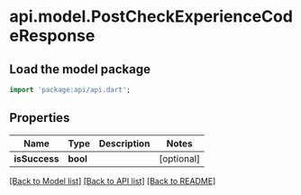 # api.model.PostCheckExperienceCodeResponse

## Load the model package
```dart
import 'package:api/api.dart';
```

## Properties
Name | Type | Description | Notes
------------ | ------------- | ------------- | -------------
**isSuccess** | **bool** |  | [optional] 

[[Back to Model list]](../README.md#documentation-for-models) [[Back to API list]](../README.md#documentation-for-api-endpoints) [[Back to README]](../README.md)


